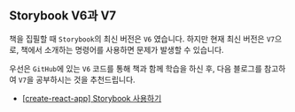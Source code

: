 ## Storybook V6과 V7

책을 집필할 때 `Storybook`의 최신 버전은 `V6` 였습니다. 하지만 현재 최신 버전은 `V7`으로, 책에서 소개하는 명령어를 사용하면 문제가 발생할 수 있습니다.

우선은 `GitHub`에 있는 `V6` 코드를 통해 책과 함께 학습을 하신 후, 다음 블로그를 참고하여 `V7`을 공부하시는 것을 추천드립니다.

- [[create-react-app] Storybook 사용하기](https://dev-yakuza.posstree.com/ko/react/create-react-app/storybook/)
